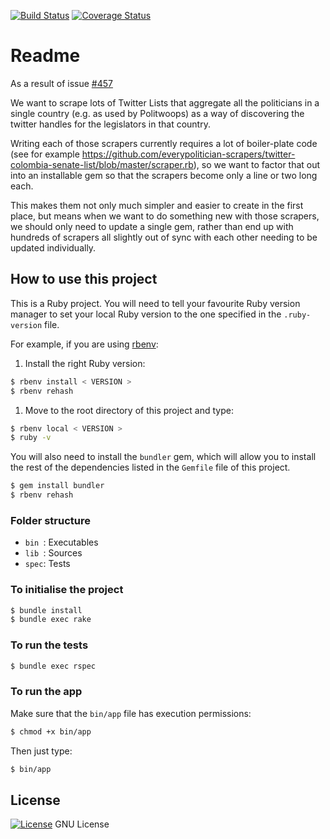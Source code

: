 [![Build Status](https://travis-ci.org/everypolitician/twitter_list.svg?branch=master)](https://travis-ci.org/everypolitician/twitter_list)
[![Coverage Status](https://coveralls.io/repos/github/everypolitician/twitter_list/badge.svg?branch=master)](https://coveralls.io/github/everypolitician/twitter_list?branch=master)

# Readme

As a result of issue [#457](https://github.com/everypolitician/everypolitician/issues/457)

We want to scrape lots of Twitter Lists that aggregate all the politicians in a single country (e.g. as used by Politwoops) as a way of discovering the twitter handles for the legislators in that country.

Writing each of those scrapers currently requires a lot of boiler-plate code (see for example https://github.com/everypolitician-scrapers/twitter-colombia-senate-list/blob/master/scraper.rb), so we want to factor that out into an installable gem so that the scrapers become only a line or two long each.

This makes them not only much simpler and easier to create in the first place, but means when we want to do something new with those scrapers, we should only need to update a single gem, rather than end up with hundreds of scrapers all slightly out of sync with each other needing to be updated individually.


## How to use this project

This is a Ruby project.
You will need to tell your favourite Ruby version manager to set your local Ruby version to the one specified in the `.ruby-version` file.

For example, if you are using [rbenv](https://cbednarski.com/articles/installing-ruby/):

1. Install the right Ruby version:
```bash
$ rbenv install < VERSION >
$ rbenv rehash
```
1. Move to the root directory of this project and type:
```bash
$ rbenv local < VERSION >
$ ruby -v
```

You will also need to install the `bundler` gem, which will allow you to install the rest of the dependencies listed in the `Gemfile` file of this project.

```bash
$ gem install bundler
$ rbenv rehash
```


### Folder structure

* `bin `: Executables
* `lib `: Sources
* `spec`: Tests


### To initialise the project

```bash
$ bundle install
$ bundle exec rake
```


### To run the tests

```bash
$ bundle exec rspec
```


### To run the app

Make sure that the `bin/app` file has execution permissions:

```bash
$ chmod +x bin/app
```

Then just type:

```bash
$ bin/app
```


## License

[![License](https://img.shields.io/badge/gnu-license-green.svg?style=flat)](https://opensource.org/licenses/GPL-2.0)
GNU License
